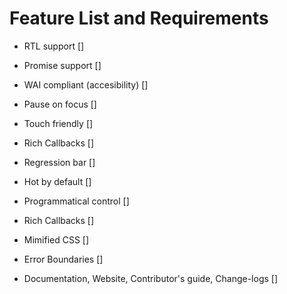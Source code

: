 # Feature List and Requirements

- RTL support []
- Promise support []
- WAI compliant (accesibility) []
- Pause on focus []
- Touch friendly []
- Rich Callbacks []
- Regression bar []
- Hot by default []

- Programmatical control []
- Rich Callbacks []
- Mimified CSS []
- Error Boundaries []
- Documentation, Website, Contributor's guide, Change-logs []
